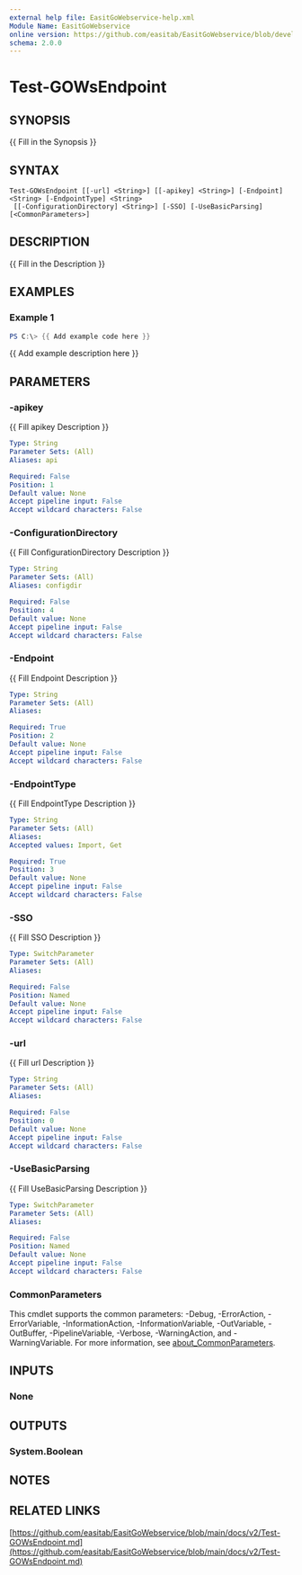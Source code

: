 ```yaml
---
external help file: EasitGoWebservice-help.xml
Module Name: EasitGoWebservice
online version: https://github.com/easitab/EasitGoWebservice/blob/development/docs/v2/Test-GOWsEndpoint.md
schema: 2.0.0
---
```


# Test-GOWsEndpoint

## SYNOPSIS
{{ Fill in the Synopsis }}

## SYNTAX

```
Test-GOWsEndpoint [[-url] <String>] [[-apikey] <String>] [-Endpoint] <String> [-EndpointType] <String>
 [[-ConfigurationDirectory] <String>] [-SSO] [-UseBasicParsing] [<CommonParameters>]
```

## DESCRIPTION
{{ Fill in the Description }}

## EXAMPLES

### Example 1
```powershell
PS C:\> {{ Add example code here }}
```

{{ Add example description here }}

## PARAMETERS

### -apikey
{{ Fill apikey Description }}

```yaml
Type: String
Parameter Sets: (All)
Aliases: api

Required: False
Position: 1
Default value: None
Accept pipeline input: False
Accept wildcard characters: False
```

### -ConfigurationDirectory
{{ Fill ConfigurationDirectory Description }}

```yaml
Type: String
Parameter Sets: (All)
Aliases: configdir

Required: False
Position: 4
Default value: None
Accept pipeline input: False
Accept wildcard characters: False
```

### -Endpoint
{{ Fill Endpoint Description }}

```yaml
Type: String
Parameter Sets: (All)
Aliases:

Required: True
Position: 2
Default value: None
Accept pipeline input: False
Accept wildcard characters: False
```

### -EndpointType
{{ Fill EndpointType Description }}

```yaml
Type: String
Parameter Sets: (All)
Aliases:
Accepted values: Import, Get

Required: True
Position: 3
Default value: None
Accept pipeline input: False
Accept wildcard characters: False
```

### -SSO
{{ Fill SSO Description }}

```yaml
Type: SwitchParameter
Parameter Sets: (All)
Aliases:

Required: False
Position: Named
Default value: None
Accept pipeline input: False
Accept wildcard characters: False
```

### -url
{{ Fill url Description }}

```yaml
Type: String
Parameter Sets: (All)
Aliases:

Required: False
Position: 0
Default value: None
Accept pipeline input: False
Accept wildcard characters: False
```

### -UseBasicParsing
{{ Fill UseBasicParsing Description }}

```yaml
Type: SwitchParameter
Parameter Sets: (All)
Aliases:

Required: False
Position: Named
Default value: None
Accept pipeline input: False
Accept wildcard characters: False
```

### CommonParameters
This cmdlet supports the common parameters: -Debug, -ErrorAction, -ErrorVariable, -InformationAction, -InformationVariable, -OutVariable, -OutBuffer, -PipelineVariable, -Verbose, -WarningAction, and -WarningVariable. For more information, see [about_CommonParameters](http://go.microsoft.com/fwlink/?LinkID=113216).

## INPUTS

### None
## OUTPUTS

### System.Boolean
## NOTES

## RELATED LINKS

[https://github.com/easitab/EasitGoWebservice/blob/main/docs/v2/Test-GOWsEndpoint.md](https://github.com/easitab/EasitGoWebservice/blob/main/docs/v2/Test-GOWsEndpoint.md)

